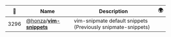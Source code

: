 |:star2: | Name | Description | 🌍|
|---|---|---|---|
|3296|[@honza](https://github.com/honza)/[**vim-snippets**](https://github.com/honza/vim-snippets)|vim-snipmate default snippets (Previously snipmate-snippets)||

